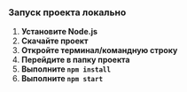### Запуск проекта локально

1. **Установите Node.js**
2. **Скачайте проект**
3. **Откройте терминал/командную строку**
4. **Перейдите в папку проекта**
5. **Выполните `npm install`**
6. **Выполните `npm start`**